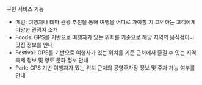 구현 서비스 기능
  - 메인: 여행지나 테마 관광 추천을 통해 여행을 어디로 가야할 지 고민하는 고객에게 다양한 관광지 소개
  - Foods: GPS를 기반으로 여행자가 있는 위치를 기준으로 해당 지역의 음식점이나 맛집 정보를 안내
  - Festival: GPS를 기반으로 여행자가 있는 위치를 기준 근처에서 즐길 수 잇는 지역 축제 정보 및 향토 문화 정보 안내
  - Park: GPS 기반 여행자가 있는 위치 근처의 공영주차장 정보 및 주차 가능 여부를 안내

